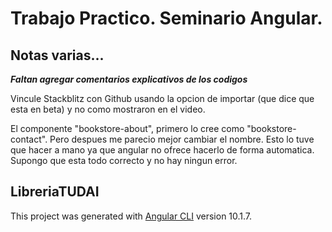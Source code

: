 # Trabajo Practico. Seminario Angular.


## Notas varias...

***Faltan agregar comentarios explicativos de los codigos***

Vincule Stackblitz con Github usando la opcion de importar (que dice que esta en beta) y no como mostraron en el video.

El componente "bookstore-about", primero lo cree como "bookstore-contact". Pero despues me parecio mejor cambiar el nombre. Esto lo tuve que hacer a mano ya que angular no ofrece hacerlo de forma automatica. Supongo que esta todo correcto y no hay ningun error.


## LibreriaTUDAI

This project was generated with [Angular CLI](https://github.com/angular/angular-cli) version 10.1.7.
